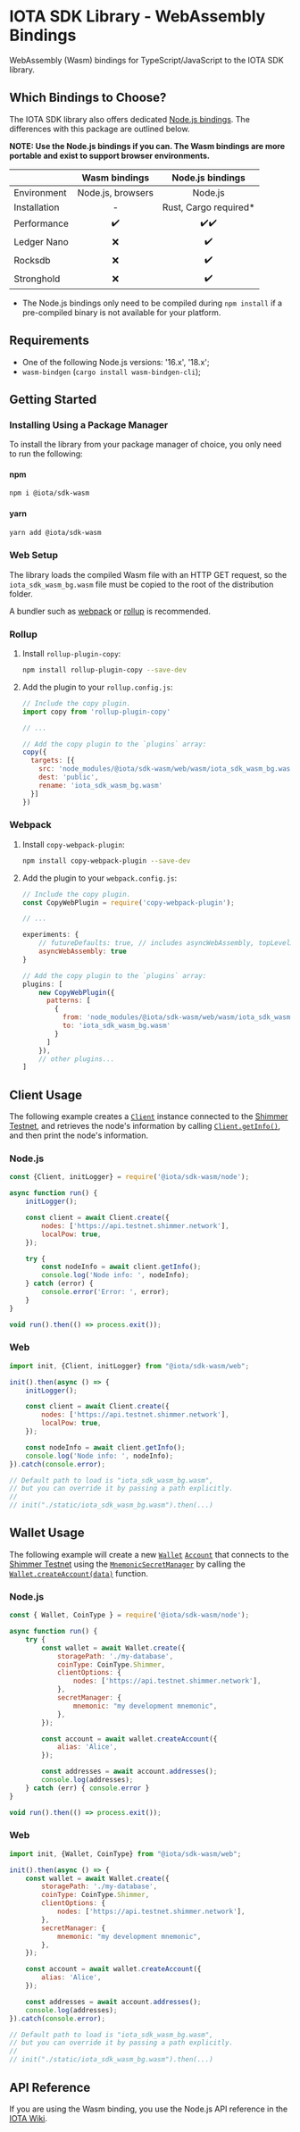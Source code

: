 # IOTA SDK Library - WebAssembly Bindings

WebAssembly (Wasm) bindings for TypeScript/JavaScript to the IOTA SDK library.

## Which Bindings to Choose?

The IOTA SDK library also offers dedicated [Node.js bindings](../nodejs). The differences with this package are outlined
below.

**NOTE: Use the Node.js bindings if you can. The Wasm bindings are more portable and exist to support browser
environments.**

|              |   Wasm bindings   |   Node.js bindings    |
|:-------------|:-----------------:|:---------------------:|
| Environment  | Node.js, browsers |        Node.js        |
| Installation |         -         | Rust, Cargo required* |
| Performance  |         ✔️         |         ✔️✔️            |
| Ledger Nano  |         ❌        |          ✔️            |
| Rocksdb      |         ❌        |          ✔️            |
| Stronghold   |         ❌        |          ✔️            |

* The Node.js bindings only need to be compiled during `npm install` if a pre-compiled binary is not available for your
  platform.

## Requirements

- One of the following Node.js versions: '16.x', '18.x';
- `wasm-bindgen` (`cargo install wasm-bindgen-cli`);

## Getting Started

### Installing Using a Package Manager

To install the library from your package manager of choice, you only need to run the following:

#### npm

```bash
npm i @iota/sdk-wasm
```

#### yarn

```bash
yarn add @iota/sdk-wasm
```

### Web Setup

The library loads the compiled Wasm file with an HTTP GET request, so the `iota_sdk_wasm_bg.wasm` file must be copied to
the root of the distribution folder.

A bundler such as [webpack](https://webpack.js.org/) or [rollup](https://rollupjs.org/) is recommended.

### Rollup

1. Install `rollup-plugin-copy`:

    ```bash
    npm install rollup-plugin-copy --save-dev
    ```

2. Add the plugin to your `rollup.config.js`:

    ```js
    // Include the copy plugin.
    import copy from 'rollup-plugin-copy'
    
    // ...
    
    // Add the copy plugin to the `plugins` array:
    copy({
      targets: [{
        src: 'node_modules/@iota/sdk-wasm/web/wasm/iota_sdk_wasm_bg.wasm',
        dest: 'public',
        rename: 'iota_sdk_wasm_bg.wasm'
      }]
    })
    ```

### Webpack

1. Install `copy-webpack-plugin`:

    ```bash
    npm install copy-webpack-plugin --save-dev
    ```

2. Add the plugin to your `webpack.config.js`:

    ```js
    // Include the copy plugin.
    const CopyWebPlugin = require('copy-webpack-plugin');
    
    // ...
    
    experiments: {
        // futureDefaults: true, // includes asyncWebAssembly, topLevelAwait etc.
        asyncWebAssembly: true
    }
    
    // Add the copy plugin to the `plugins` array:
    plugins: [
        new CopyWebPlugin({
          patterns: [
            {
              from: 'node_modules/@iota/sdk-wasm/web/wasm/iota_sdk_wasm_bg.wasm',
              to: 'iota_sdk_wasm_bg.wasm'
            }
          ]
        }),
        // other plugins...
    ]
    ```

## Client Usage

The following example creates a [`Client`](https://wiki.iota.org/shimmer/iota-sdk/references/nodejs/classes/Client/)
instance connected to
the [Shimmer Testnet](https://api.testnet.shimmer.network), and retrieves the node's information by
calling [`Client.getInfo()`](https://wiki.iota.org/shimmer/iota-sdk/references/nodejs/classes/Client/#getinfo),
and then print the node's information.

### Node.js

```javascript
const {Client, initLogger} = require('@iota/sdk-wasm/node');

async function run() {
    initLogger();

    const client = await Client.create({
        nodes: ['https://api.testnet.shimmer.network'],
        localPow: true,
    });

    try {
        const nodeInfo = await client.getInfo();
        console.log('Node info: ', nodeInfo);
    } catch (error) {
        console.error('Error: ', error);
    }
}

void run().then(() => process.exit());
```

### Web

```javascript
import init, {Client, initLogger} from "@iota/sdk-wasm/web";

init().then(async () => {
    initLogger();

    const client = await Client.create({
        nodes: ['https://api.testnet.shimmer.network'],
        localPow: true,
    });

    const nodeInfo = await client.getInfo();
    console.log('Node info: ', nodeInfo);
}).catch(console.error);

// Default path to load is "iota_sdk_wasm_bg.wasm", 
// but you can override it by passing a path explicitly.
//
// init("./static/iota_sdk_wasm_bg.wasm").then(...)
```

## Wallet Usage

The following example will create a
new [`Wallet`](https://wiki.iota.org/iota-sdk/references/nodejs/classes/Wallet/) [`Account`](https://wiki.iota.org/iota-sdk/references/nodejs/classes/Account/)
that connects to the [Shimmer Testnet](https://api.testnet.shimmer.network) using the
[`MnemonicSecretManager`](https://wiki.iota.org/iota-sdk/references/nodejs/interfaces/MnemonicSecretManager/)
by calling
the [`Wallet.createAccount(data)`](https://wiki.iota.org/iota-sdk/references/nodejs/classes/Wallet/#createaccount)
function.

### Node.js

```javascript
const { Wallet, CoinType } = require('@iota/sdk-wasm/node');

async function run() {
    try {
        const wallet = await Wallet.create({
            storagePath: './my-database',
            coinType: CoinType.Shimmer,
            clientOptions: {
                nodes: ['https://api.testnet.shimmer.network'],
            },
            secretManager: {
                mnemonic: "my development mnemonic",
            },
        });

        const account = await wallet.createAccount({
            alias: 'Alice',
        });

        const addresses = await account.addresses();
        console.log(addresses);
    } catch (err) { console.error }
}

void run().then(() => process.exit());
```

### Web

```javascript
import init, {Wallet, CoinType} from "@iota/sdk-wasm/web";

init().then(async () => {
    const wallet = await Wallet.create({
        storagePath: './my-database',
        coinType: CoinType.Shimmer,
        clientOptions: {
            nodes: ['https://api.testnet.shimmer.network'],
        },
        secretManager: {
            mnemonic: "my development mnemonic",
        },
    });

    const account = await wallet.createAccount({
        alias: 'Alice',
    });

    const addresses = await account.addresses();
    console.log(addresses);
}).catch(console.error);

// Default path to load is "iota_sdk_wasm_bg.wasm", 
// but you can override it by passing a path explicitly.
//
// init("./static/iota_sdk_wasm_bg.wasm").then(...)
```

## API Reference

If you are using the Wasm binding, you use the Node.js API reference in the
[IOTA Wiki](https://wiki.iota.org/shimmer/iota-sdk/references/nodejs/api_ref/).
